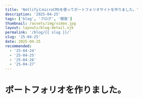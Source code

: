 ```yaml
---
title: 'NetlifyとmicroCMSを使ってポートフォリオサイトを作りました。'
description: '2025-04-25'
tags: ['blog', 'ブログ', '開発']
thumbnail: /assets/img/video.jpg
layout: layouts/blog-detail.njk
permalink: '/blog/{{ slug }}/'
slug: '25-04-25'
date: 2025-04-25
recommended:
  - '25-04-24'
  - '25-04-25'
  - '25-04-26'
  - '25-04-27'
---
```


# ポートフォリオを作りました。
